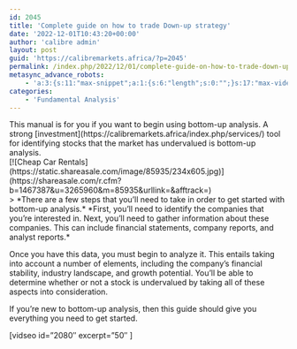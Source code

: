 ```yaml
---
id: 2045
title: 'Complete guide on how to trade Down-up strategy'
date: '2022-12-01T10:43:20+00:00'
author: 'calibre admin'
layout: post
guid: 'https://calibremarkets.africa/?p=2045'
permalink: /index.php/2022/12/01/complete-guide-on-how-to-trade-down-up-strategy/
metasync_advance_robots:
    - 'a:3:{s:11:"max-snippet";a:1:{s:6:"length";s:0:"";}s:17:"max-video-preview";a:1:{s:6:"length";s:0:"";}s:17:"max-image-preview";a:1:{s:6:"length";s:5:"large";}}'
categories:
    - 'Fundamental Analysis'
---
```


<div class="is-layout-flex wp-container-8 wp-block-columns"><div class="is-layout-flow wp-block-column" style="flex-basis:66.66%">This manual is for you if you want to begin using bottom-up analysis. A strong [investment](https://calibremarkets.africa/index.php/services/) tool for identifying stocks that the market has undervalued is bottom-up analysis.

</div><div class="is-layout-flow wp-block-column" style="flex-basis:33.33%">[![Cheap Car Rentals](https://static.shareasale.com/image/85935/234x605.jpg)](https://shareasale.com/r.cfm?b=1467387&u=3265960&m=85935&urllink=&afftrack=)</div></div>> *There are a few steps that you’ll need to take in order to get started with bottom-up analysis.* *First, you’ll need to identify the companies that you’re interested in. Next, you’ll need to gather information about these companies. This can include financial statements, company reports, and analyst reports.*

Once you have this data, you must begin to analyze it. This entails taking into account a number of elements, including the company’s financial stability, industry landscape, and growth potential. You’ll be able to determine whether or not a stock is undervalued by taking all of these aspects into consideration.

If you’re new to bottom-up analysis, then this guide should give you everything you need to get started.

\[vidseo id=”2080″ excerpt=”50″ \]